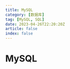 ```yaml
---
title: MySQL
category: [数据库]
tag: [MySQL, SQL]
date: 2023-04-26T22:20:20Z
article: false
index: false
---
```


# MySQL